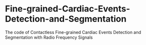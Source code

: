 # Fine-grained-Cardiac-Events-Detection-and-Segmentation
The code of Contactless Fine-grained Cardiac Events Detection and Segmentation with Radio Frequency Signals
